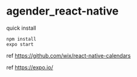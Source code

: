 # agender_react-native

quick install

```
npm install
expo start
```

ref https://github.com/wix/react-native-calendars

ref https://expo.io/
